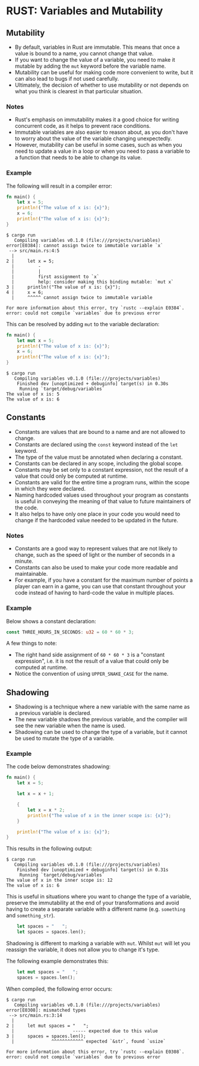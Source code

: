 # RUST: Variables and Mutability

## Mutability

* By default, variables in Rust are immutable. This means that once a value is bound to a name, you cannot change that value.
* If you want to change the value of a variable, you need to make it mutable by adding the `mut` keyword before the variable name.
* Mutability can be useful for making code more convenient to write, but it can also lead to bugs if not used carefully.
* Ultimately, the decision of whether to use mutability or not depends on what you think is clearest in that particular situation.

### Notes

* Rust's emphasis on immutability makes it a good choice for writing concurrent code, as it helps to prevent race conditions.
* Immutable variables are also easier to reason about, as you don't have to worry about the value of the variable changing unexpectedly.
* However, mutability can be useful in some cases, such as when you need to update a value in a loop or when you need to pass a variable to a function that needs to be able to change its value.

### Example

The following will result in a compiler error:

```rust
fn main() {
    let x = 5;
    println!("The value of x is: {x}");
    x = 6;
    println!("The value of x is: {x}");
}
```

```
$ cargo run
   Compiling variables v0.1.0 (file:///projects/variables)
error[E0384]: cannot assign twice to immutable variable `x`
 --> src/main.rs:4:5
  |
2 |     let x = 5;
  |         -
  |         |
  |         first assignment to `x`
  |         help: consider making this binding mutable: `mut x`
3 |     println!("The value of x is: {x}");
4 |     x = 6;
  |     ^^^^^ cannot assign twice to immutable variable

For more information about this error, try `rustc --explain E0384`.
error: could not compile `variables` due to previous error
```

This can be resolved by adding `mut` to the variable declaration:

```rust
fn main() {
    let mut x = 5;
    println!("The value of x is: {x}");
    x = 6;
    println!("The value of x is: {x}");
}
```

```
$ cargo run
   Compiling variables v0.1.0 (file:///projects/variables)
    Finished dev [unoptimized + debuginfo] target(s) in 0.30s
     Running `target/debug/variables`
The value of x is: 5
The value of x is: 6
```

## Constants

* Constants are values that are bound to a name and are not allowed to change.
* Constants are declared using the `const` keyword instead of the `let` keyword.
* The type of the value must be annotated when declaring a constant.
* Constants can be declared in any scope, including the global scope.
* Constants may be set only to a constant expression, not the result of a value that could only be computed at runtime.
* Constants are valid for the entire time a program runs, within the scope in which they were declared.
* Naming hardcoded values used throughout your program as constants is useful in conveying the meaning of that value to future maintainers of the code.
* It also helps to have only one place in your code you would need to change if the hardcoded value needed to be updated in the future.

### Notes

* Constants are a good way to represent values that are not likely to change, such as the speed of light or the number of seconds in a minute.
* Constants can also be used to make your code more readable and maintainable.
* For example, if you have a constant for the maximum number of points a player can earn in a game, you can use that constant throughout your code instead of having to hard-code the value in multiple places.

### Example

Below shows a constant declaration:

```rust
const THREE_HOURS_IN_SECONDS: u32 = 60 * 60 * 3;
```

A few things to note:

* The right hand side assignment of `60 * 60 * 3` is a "constant expression", i.e. it is not the result of a value that could only be computed at runtime.
* Notice the convention of using `UPPER_SNAKE_CASE` for the name.

## Shadowing

* Shadowing is a technique where a new variable with the same name as a previous variable is declared.
* The new variable shadows the previous variable, and the compiler will see the new variable when the name is used.
* Shadowing can be used to change the type of a variable, but it cannot be used to mutate the type of a variable.

### Example

The code below demonstrates shadowing:

```rust
fn main() {
    let x = 5;

    let x = x + 1;

    {
        let x = x * 2;
        println!("The value of x in the inner scope is: {x}");
    }

    println!("The value of x is: {x}");
}
```

This results in the following output:

```
$ cargo run
   Compiling variables v0.1.0 (file:///projects/variables)
    Finished dev [unoptimized + debuginfo] target(s) in 0.31s
     Running `target/debug/variables`
The value of x in the inner scope is: 12
The value of x is: 6
```

This is useful in situations where you want to change the type of a variable, preserve the immutability at the end of your transformations and avoid having to create a separate variable with a different name (e.g. `something` and `something_str`).

```rust
    let spaces = "   ";
    let spaces = spaces.len();
```

Shadowing is different to marking a variable with `mut`. Whilst `mut` will let you reassign the variable, it does not allow you to change it's type.

The following example demonstrates this:

```rust
    let mut spaces = "   ";
    spaces = spaces.len();
```

When compiled, the following error occurs:

```
$ cargo run
   Compiling variables v0.1.0 (file:///projects/variables)
error[E0308]: mismatched types
 --> src/main.rs:3:14
  |
2 |     let mut spaces = "   ";
  |                      ----- expected due to this value
3 |     spaces = spaces.len();
  |              ^^^^^^^^^^^^ expected `&str`, found `usize`

For more information about this error, try `rustc --explain E0308`.
error: could not compile `variables` due to previous error
```
